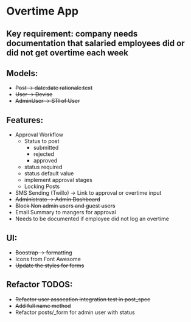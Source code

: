 # Overtime App

## Key requirement: company needs documentation that salaried employees did or did not get overtime each week

## Models:
- ~~Post -> date:date rationale:text~~
- ~~User -> Devise~~
- ~~AdminUser -> STI of User~~

## Features:
- Approval Workflow
  - Status to post
     - submitted
     - rejected
     - approved
  - status required
  - status default value
  - implement approval stages
  - Locking Posts
- SMS Sending (Twillo) -> Link to approval or overtime input
- ~~Administrate -> Admin Dashboard~~
- ~~Block Non admin users and guest users~~
- Email Summary to mangers for approval
- Needs to be documented if employee did not log an overtime

## UI:
- ~~Boostrap -> formatting~~
- Icons from Font Awesome
- ~~Update the styles for forms~~

## Refactor TODOS:
- ~~Refactor user assocation integration test in post_spec~~
- ~~Add full name method~~
- Refactor posts/_form for admin user with status

